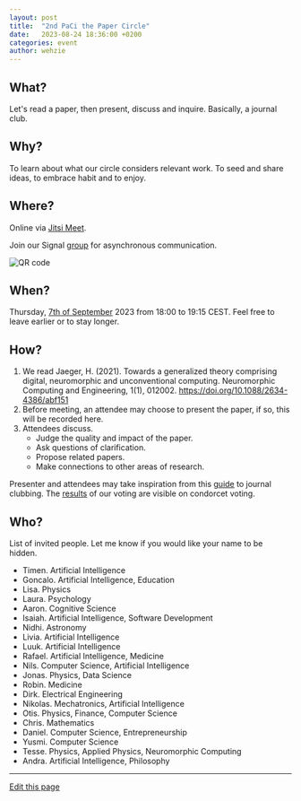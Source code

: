 ```yaml
---
layout: post
title:  "2nd PaCi the Paper Circle"
date:   2023-08-24 18:36:00 +0200
categories: event
author: wehzie
---
```


## What?

Let's read a paper, then present, discuss and inquire.
Basically, a journal club.

## Why?

To learn about what our circle considers relevant work.
To seed and share ideas, to embrace habit and to enjoy.

## Where?

Online via [Jitsi Meet](https://meet.jit.si/elderlyoddsassurepretty).

Join our Signal [group](https://signal.group/#CjQKIGAHhlxis2kyvc4qQYZQzZVKU-WamcbwhX1ml7Fhkr2YEhDHYoSSHgkMYbrEiJiR6gT_) for asynchronous communication.

![QR code]({{site.baseurl}}/assets/signal_group_join.png)

## When?

Thursday, [7th of September]({{site.baseurl}}/assets/2023y_08m_24d-PaCi-2.ics) 2023 from 18:00 to 19:15 CEST.
Feel free to leave earlier or to stay longer.

## How?

1. We read Jaeger, H. (2021). Towards a generalized theory comprising digital, neuromorphic and unconventional computing. Neuromorphic Computing and Engineering, 1(1), 012002. https://doi.org/10.1088/2634-4386/abf151
2. Before meeting, an attendee may choose to present the paper, if so, this will be recorded here.
3. Attendees discuss.
    - Judge the quality and impact of the paper.
    - Ask questions of clarification.
    - Propose related papers.
    - Make connections to other areas of research.

Presenter and attendees may take inspiration from this [guide](https://bitesizebio.com/13633/journal-club-guide/) to journal clubbing. The [results](https://civs1.civs.us/cgi-bin/results.pl?id=E_a24b4a27a384927c) of our voting are visible on condorcet voting.

## Who?

List of invited people.
Let me know if you would like your name to be hidden.

- Timen. Artificial Intelligence
- Goncalo. Artificial Intelligence, Education
- Lisa. Physics
- Laura. Psychology
- Aaron. Cognitive Science
- Isaiah. Artificial Intelligence, Software Development
- Nidhi. Astronomy
- Livia. Artificial Intelligence
- Luuk. Artificial Intelligence
- Rafael. Artificial Intelligence, Medicine
- Nils. Computer Science, Artificial Intelligence
- Jonas. Physics, Data Science
- Robin. Medicine
- Dirk. Electrical Engineering
- Nikolas. Mechatronics, Artificial Intelligence
- Otis. Physics, Finance, Computer Science
- Chris. Mathematics
- Daniel. Computer Science, Entrepreneurship
- Yusmi. Computer Science
- Tesse. Physics, Applied Physics, Neuromorphic Computing
- Andra. Artificial Intelligence, Philosophy

---

[Edit this page]({{site.version_control_url}}{{page.relative_path}})